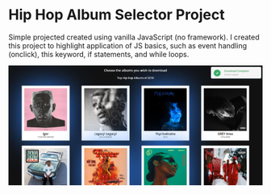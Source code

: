 # Hip Hop Album Selector Project

Simple projected created using vanilla JavaScript (no framework). I created this project to highlight application of JS basics, such as event handling (onclick), this keyword, if statements, and while loops. 

![](img/readme-snippet.jpg)